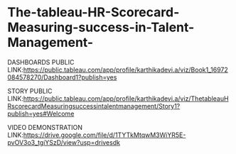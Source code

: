 # The-tableau-HR-Scorecard-Measuring-success-in-Talent-Management-


DASHBOARDS PUBLIC LINK:https://public.tableau.com/app/profile/karthikadevi.a/viz/Book1_16972084578270/Dashboard1?publish=yes

STORY PUBLIC LINK:https://public.tableau.com/app/profile/karthikadevi.a/viz/ThetableauHRscorecardMeasuringsuccessintalentmanagement/Story1?publish=yes#Welcome

VIDEO DEMONSTRATION LINK:https://drive.google.com/file/d/1TYTkMtqwM3WiYR5E-pvOV3o3_tgiYSzD/view?usp=drivesdk
